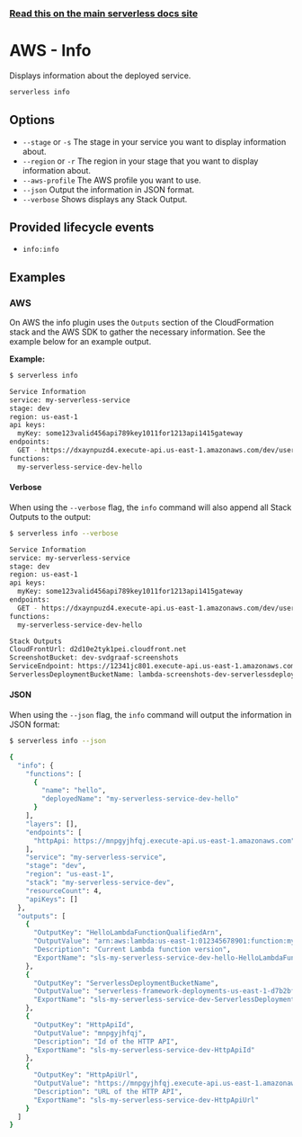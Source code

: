 <!--
title: Serverless Framework Commands - AWS Lambda - Info
description: Display information about your deployed service and AWS Lambda functions, events, and resources it contains.
short_title: Commands - Info
keywords:
  [
    'Serverless',
    'Framework',
    'AWS',
    'Lambda',
    'Info',
    'Service Information',
    'CloudFormation',
    'Stack Outputs',
  ]
-->

<!-- DOCS-SITE-LINK:START automatically generated  -->

### [Read this on the main serverless docs site](https://www.serverless.com/framework/docs/providers/aws/cli-reference/info)

<!-- DOCS-SITE-LINK:END -->

# AWS - Info

Displays information about the deployed service.

```bash
serverless info
```

## Options

- `--stage` or `-s` The stage in your service you want to display information about.
- `--region` or `-r` The region in your stage that you want to display information about.
- `--aws-profile` The AWS profile you want to use.
- `--json` Output the information in JSON format.
- `--verbose` Shows displays any Stack Output.

## Provided lifecycle events

- `info:info`

## Examples

### AWS

On AWS the info plugin uses the `Outputs` section of the CloudFormation stack and the AWS SDK to gather the necessary information.
See the example below for an example output.

**Example:**

```bash
$ serverless info

Service Information
service: my-serverless-service
stage: dev
region: us-east-1
api keys:
  myKey: some123valid456api789key1011for1213api1415gateway
endpoints:
  GET - https://dxaynpuzd4.execute-api.us-east-1.amazonaws.com/dev/users
functions:
  my-serverless-service-dev-hello
```

#### Verbose

When using the `--verbose` flag, the `info` command will also append all Stack Outputs to the output:

```bash
$ serverless info --verbose

Service Information
service: my-serverless-service
stage: dev
region: us-east-1
api keys:
  myKey: some123valid456api789key1011for1213api1415gateway
endpoints:
  GET - https://dxaynpuzd4.execute-api.us-east-1.amazonaws.com/dev/users
functions:
  my-serverless-service-dev-hello

Stack Outputs
CloudFrontUrl: d2d10e2tyk1pei.cloudfront.net
ScreenshotBucket: dev-svdgraaf-screenshots
ServiceEndpoint: https://12341jc801.execute-api.us-east-1.amazonaws.com/dev
ServerlessDeploymentBucketName: lambda-screenshots-dev-serverlessdeploymentbucket-15b7pkc04f98a
```

#### JSON

When using the `--json` flag, the `info` command will output the information in JSON format:

```bash
$ serverless info --json

{
  "info": {
    "functions": [
      {
        "name": "hello",
        "deployedName": "my-serverless-service-dev-hello"
      }
    ],
    "layers": [],
    "endpoints": [
      "httpApi: https://mnpgyjhfqj.execute-api.us-east-1.amazonaws.com"
    ],
    "service": "my-serverless-service",
    "stage": "dev",
    "region": "us-east-1",
    "stack": "my-serverless-service-dev",
    "resourceCount": 4,
    "apiKeys": []
  },
  "outputs": [
    {
      "OutputKey": "HelloLambdaFunctionQualifiedArn",
      "OutputValue": "arn:aws:lambda:us-east-1:012345678901:function:my-serverless-service-dev-hello:26",
      "Description": "Current Lambda function version",
      "ExportName": "sls-my-serverless-service-dev-hello-HelloLambdaFunctionQualifiedArn"
    },
    {
      "OutputKey": "ServerlessDeploymentBucketName",
      "OutputValue": "serverless-framework-deployments-us-east-1-d7b2bf38-2784",
      "ExportName": "sls-my-serverless-service-dev-ServerlessDeploymentBucketName"
    },
    {
      "OutputKey": "HttpApiId",
      "OutputValue": "mnpgyjhfqj",
      "Description": "Id of the HTTP API",
      "ExportName": "sls-my-serverless-service-dev-HttpApiId"
    },
    {
      "OutputKey": "HttpApiUrl",
      "OutputValue": "https://mnpgyjhfqj.execute-api.us-east-1.amazonaws.com",
      "Description": "URL of the HTTP API",
      "ExportName": "sls-my-serverless-service-dev-HttpApiUrl"
    }
  ]
}
```
